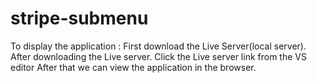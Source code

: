 # stripe-submenu

To display the application :
First download the Live Server(local server).
After downloading the Live server. 
Click the Live server link from the VS editor 
After that we can view the application in the browser.
